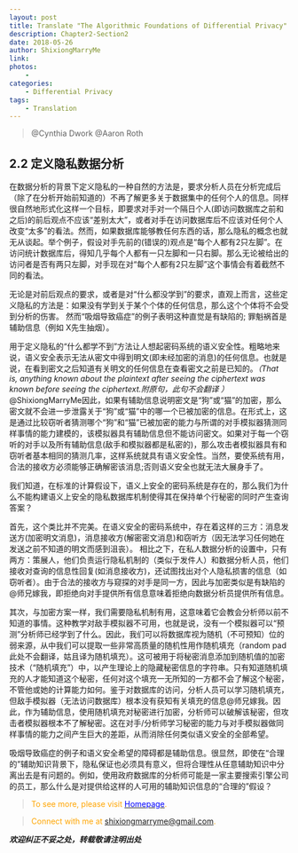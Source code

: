 ```yaml
--- 
layout: post
title: Translate "The Algorithmic Foundations of Differential Privacy"
description: Chapter2-Section2 
date: 2018-05-26 
author: ShixiongMarryMe  
link: 
photos:
    -
categories:
    - Differential Privacy
tags: 
    - Translation
--- 
```


>@Cynthia Dwork
>@Aaron Roth

## 2.2 定义隐私数据分析

在数据分析的背景下定义隐私的一种自然的方法是，要求分析人员在分析完成后（除了在分析开始前知道的）不再了解更多关于数据集中的任何个人的信息。同样很自然地形式化这样一个目标，即要求对手对一个隔日个人(即访问数据库之前和之后)的前后观点不应该“差别太大”，或者对手在访问数据库后不应该对任何个人改变“太多”的看法。然而，如果数据库能够教任何东西的话，那么隐私的概念也就无从谈起。举个例子，假设对手先前的(错误的)观点是“每个人都有2只左脚”。在访问统计数据库后，得知几乎每个人都有一只左脚和一只右脚。那么无论被给出的访问者是否有两只左脚，对手现在对“每个人都有2只左脚”这个事情会有着截然不同的看法。

无论是对前后观点的要求，或者是对“什么都没学到”的要求，直观上而言，这些定义隐私的方法是：如果没有学到关于某个个体的任何信息，那么这个个体将不会受到分析的伤害。 然而“吸烟导致癌症”的例子表明这种直觉是有缺陷的; 罪魁祸首是辅助信息（例如 X先生抽烟）。

用于定义隐私的“什么都学不到”方法让人想起密码系统的语义安全性。粗略地来说，语义安全表示无法从密文中得到明文(即未经加密的消息)的任何信息。也就是说，在看到密文之后知道有关明文的任何信息在查看密文之前是已知的。_（That is, anything known about the plaintext after seeing the ciphertext was known before seeing the ciphertext.附原句，此句不会翻译 ）_@ShixiongMarryMe因此，如果有辅助信息说明密文是“狗”或“猫”的加密，那么密文就不会进一步泄露关于“狗”或“猫”中的哪一个已被加密的信息。在形式上，这是通过比较窃听者猜测哪个“狗”和“猫”已被加密的能力与所谓的对手模拟器猜测同样事情的能力建模的，该模拟器具有辅助信息但不能访问密文。如果对于每一个窃听的对手以及所有辅助信息(敌手和模拟器都是私密的)，那么攻击者模拟器具有和窃听者基本相同的猜测几率，这样系统就具有语义安全性。当然，要使系统有用，合法的接收方必须能够正确解密该消息;否则语义安全也就无法大展身手了。

我们知道，在标准的计算假设下，语义上安全的密码系统是存在的，那么我们为什么不能构建语义上安全的隐私数据库机制使得其在保持单个行秘密的同时产生查询答案？

首先，这个类比并不完美。在语义安全的密码系统中，存在着这样的三方：消息发送方(加密明文消息)，消息接收方(解密密文消息)和窃听方（因无法学习任何她在发送之前不知道的明文而感到沮丧）。 相比之下，在私人数据分析的设置中，只有两方：策展人，他们负责运行隐私机制的（类似于发件人）和数据分析人员，他们接收对查询的信息性回复(如消息接收方)，还试图找出对个人隐私损害的信息（如窃听者）。由于合法的接收方与窥探的对手是同一方，因此与加密类似是有缺陷的@师兄嫁我，即拒绝向对手提供所有信息意味着拒绝向数据分析员提供所有信息。

其次，与加密方案一样，我们需要隐私机制有用，这意味着它会教会分析师以前不知道的事情。这种教学对敌手模拟器不可用，也就是说，没有一个模拟器可以“预测”分析师已经学到了什么。因此，我们可以将数据库视为随机（不可预知）位的弱来源，从中我们可以提取一些非常高质量的随机性用作随机填充（random pad此处不会翻译，姑且译为随机填充）。这可被用于将秘密消息添加到随机值的加密技术（“随机填充”）中，以产生理论上的隐藏秘密信息的字符串。只有知道随机填充的人才能知道这个秘密，任何对这个填充一无所知的一方都不会了解这个秘密，不管他或她的计算能力如何。鉴于对数据库的访问，分析人员可以学习随机填充，但敌手模拟器（无法访问数据库）根本没有获知有关填充的信息@师兄嫁我。因此，作为辅助信息，使用随机填充对秘密进行加密，分析师可以破解该秘密，但攻击者模拟器根本不了解秘密。这在对手/分析师学习秘密的能力与对手模拟器做同样事情的能力之间产生巨大的差距，从而消除任何类似语义安全的全部希望。

吸烟导致癌症的例子和语义安全希望的障碍都是辅助信息。很显然，即使在“合理的”辅助知识背景下，隐私保证也必须具有意义，但将合理性从任意辅助知识中分离出去是有问题的。例如，使用政府数据库的分析师可能是一家主要搜索引擎公司的员工，那么什么是对提供给这样的人可用的辅助知识信息的“合理的”假设？

> <span style="color:orange"> To see more, please visit [<span style="color:blue">Homepage</span>](https://ShixiongMarryMe.github.io/). </span>

> <span style="color:orange"> Connect with me at <span style="color:blue"><shixiongmarryme@gmail.com></span>. </span>

__*欢迎纠正不妥之处，转载敬请注明出处*__
